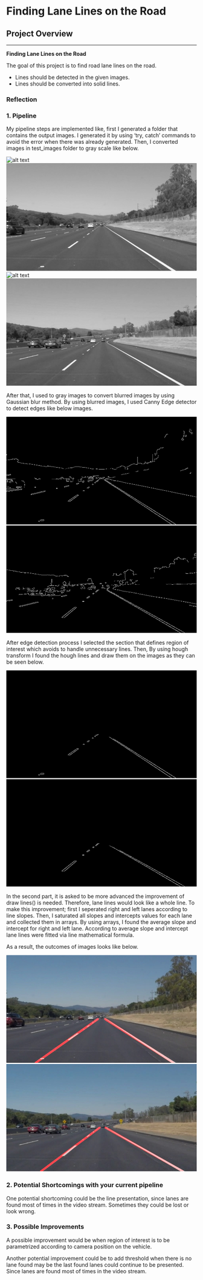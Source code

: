 # **Finding Lane Lines on the Road** 

## Project Overview
---

**Finding Lane Lines on the Road**

The goal of this project is to find road lane lines on the road. 
* Lines should be detected in the given images.
* Lines should be converted into solid lines.

[//]: # (Image References)
[image1]:  ./test_images/solidWhiteRight.jpg "Solid White Right"
[image2]: ./test_images/solidWhiteCurve.jpg "Solid White Curve"
[image3]: ./test_images/solidYellowCurve2.jpg "Solid Yellow Curve 2"
[image4]: ./test_images/solidYellowLeft.jpg "Solid Yellow Left"
[image5]: ./test_images/whiteCarLaneSwitch.jpg "White Car Lane Switch"
[image6]: ./test_images/solidYellowCurve.jpg "Solid Yellow Curve"
[image10]: ./examples/gray_solidWhiteRight.jpg "Solid White Right in Gray Scale"
[image20]: ./examples/gray_solidWhiteCurve.jpg "Solid White Curve in Gray Scale"
[image30]: ./examples/gray_solidYellowCurve2.jpg "Solid Yellow Curve 2 in Gray Scale"
[image40]: ./examples/gray_solidYellowLeft.jpg "Solid Yellow Leftin Gray Scale"
[image50]: ./examples/gray_whiteCarLaneSwitch.jpg "White Car Lane Switch in Gray Scale"
[image60]: ./examples/gray_solidYellowCurve.jpg "Solid Yellow Curve in Gray Scale"
[image100]: ./examples/blur_solidWhiteRight.jpg "Blurred Solid Right Curve"
[image200]: ./examples/blur_solidWhiteCurve.jpg "Blurred Solid White Curve"
[image300]: ./examples/blur_solidYellowCurve2.jpg "Blurred Solid Yellow Curve 2"
[image400]: ./examples/blur_solidYellowLeft.jpg "Blurred Solid Yellow Left"
[image500]: ./examples/blur_whiteCarLaneSwitch.jpg "Blurred White Car Lane Switch"
[image600]: ./examples/blur_solidYellowCurve.jpg "Blurred Solid Yellow Curve"
[image1000]: ./examples/canny_solidWhiteRight.jpg "Edges Detected - Solid White Right"
[image2000]: ./examples/canny_solidWhiteCurve.jpg "Edges Detected - Solid White Curve"
[image3000]: ./examples/canny_solidYellowCurve2.jpg "Edges Detected - Solid Yellow Curve 2"
[image4000]: ./examples/canny_solidYellowLeft.jpg "Edges Detected - Solid White Curve"
[image5000]: ./examples/canny_whiteCarLaneSwitch.jpg "Edges Detected - White Car Lane Switch"
[image6000]: ./examples/canny_solidYellowCurve.jpg "Edges Detected - Solid Yellow Curve"
[image10000]: ./examples/hough_solidWhiteRight.jpg "Solid White Right Hough Lines"
[image20000]: ./examples/hough_solidWhiteCurve.jpg "Solid White Curve Hough Lines"
[image30000]: ./examples/hough_solidYellowCurve2.jpg "Solid Yellow Curve 2 Hough Lines"
[image40000]: ./examples/hough_solidYellowLeft.jpg "Solid Yellow Left Hough Lines"
[image50000]: ./examples/hough_whiteCarLaneSwitch.jpg "White Car Lane Switch Hough Lines"
[image60000]: ./examples/hough_solidYellowCurve.jpg "Solid Yellow Curve Hough Lines"
[image100000]: ./test_images_output/solidWhiteRight.jpg "Solid White Right with Solid Lane Lines"
[image200000]: ./test_images_output/solidWhiteCurve.jpg "Solid White Curve with Solid Lane Lines"
[image300000]: ./test_images_output/solidYellowCurve2.jpg "Solid Yellow Curve 2 with Solid Lane Lines"
[image400000]: ./test_images_output/solidYellowLeft.jpg "Solid Yellow Left with Solid Lane Lines"
[image500000]: ./test_images_output/whiteCarLaneSwitch.jpg "White Car Lane Switch with Solid Lane Lines"
[image600000]: ./test_images_output/solidYellowCurve.jpg "Solid Yellow Curve with Solid Lane Lines"

### Reflection

### 1. Pipeline

My pipeline steps are implemented like, first I generated a folder that contains the output images. I generated it by using ‘try, catch’ commands to avoid the error when there was already generated. Then, I converted images in test_images folder to gray scale like below. 

![alt text][image1] ![alt text][image10] 
![alt text][image2] ![alt text][image20] 

After that, I used to gray images to convert blurred images by using Gaussian blur method. By using blurred images, I used Canny Edge detector to detect edges like below images. 

![alt text][image1000]
![alt text][image2000]

After edge detection process I selected the section that defines region of interest which avoids to handle unnecessary lines. Then, By using hough transform I found the hough lines and draw them on the images as they can be seen below. 

![alt text][image10000]
![alt text][image20000]

In the second part, it is asked to be more advanced the improvement of draw lines() is needed. Therefore, lane lines would look like a whole line. To make this improvement; first I seperated right and left lanes according to line slopes. Then, I saturated all slopes and intercepts values for each lane and collected them in arrays. By using arrays, I found the average slope and intercept for right and left lane. According to average slope and intercept lane lines were fitted via line mathematical formula. 

As a result, the outcomes of images looks like below.

![alt text][image100000]
![alt text][image200000]


### 2.  Potential Shortcomings with your current pipeline

One potential shortcoming could be the line presentation, since lanes are found most of times in the video stream. Sometimes they could be lost or look wrong. 

### 3. Possible Improvements

A possible improvement would be when region of interest is to be parametrized according to camera position on the vehicle.

Another potential improvement could be to add threshold when there is no lane found may be the last found lanes could continue to be presented. Since lanes are found most of times in the video stream. 
